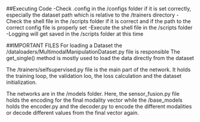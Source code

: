 ##Executing Code
-Check .config in the /configs folder if it is set correctly, especially the dataset path which is relative to the /trainers directory
-Check the shell file in the /scripts folder if it is correct and if the path to the correct config file is properly set
-Execute the shell file in the /scripts folder
-Logging will get saved in the /scripts folder at this time

##IMPORTANT FILES
For loading a Dataset the /dataloaders/MultimodalManipulationDataset.py file is responsible
The get_single() method is mostly used to load the data directly from the dataset

The /trainers/selfsupervised.py file is the main part of the network. It holds the training loop, the validation loo, the loss calculation and the dataset initialization.

The networks are in the /models folder. Here, the sensor_fusion.py file holds the encoding for the final modality vector while the /base_models holds the encoder.py and the decoder.py to encode the different modalities or decode different values from the final vector again.
